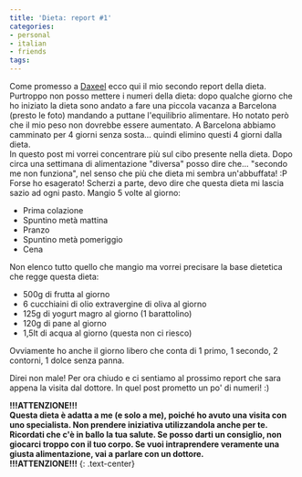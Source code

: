```yaml
---
title: 'Dieta: report #1'
categories:
- personal
- italian
- friends
tags:
---
```

Come promesso a [Daxeel](http://www.daxeel.it/) ecco qui il mio secondo report
della dieta.  
Purtroppo non posso mettere i numeri della dieta: dopo qualche giorno che ho
iniziato la dieta sono andato a fare una piccola vacanza a Barcelona (presto
le foto) mandando a puttane l'equilibrio alimentare. Ho notato però che il mio
peso non dovrebbe essere aumentato. A Barcelona abbiamo camminato per 4 giorni
senza sosta... quindi elimino questi 4 giorni dalla dieta.  
In questo post mi vorrei concentrare più sul cibo presente nella dieta. Dopo
circa una settimana di alimentazione "diversa" posso dire che... "secondo me
non funziona", nel senso che più che dieta mi sembra un'abbuffata! :P Forse ho
esagerato! Scherzi a parte, devo dire che questa dieta mi lascia sazio ad ogni
pasto. Mangio 5 volte al giorno:

  * Prima colazione
  * Spuntino metà mattina
  * Pranzo
  * Spuntino metà pomeriggio
  * Cena
  
Non elenco tutto quello che mangio ma vorrei precisare la base dietetica che
regge questa dieta:

  * 500g di frutta al giorno
  * 6 cucchiaini di olio extravergine di oliva al giorno
  * 125g di yogurt magro al giorno (1 barattolino)
  * 120g di pane al giorno
  * 1,5lt di acqua al giorno (questa non ci riesco)
  
Ovviamente ho anche il giorno libero che conta di 1 primo, 1 secondo, 2
contorni, 1 dolce senza panna.

Direi non male! Per ora chiudo e ci sentiamo al prossimo report che sara
appena la visita dal dottore. In quel post prometto un po' di numeri! :)

**!!!ATTENZIONE!!!  
Questa dieta è adatta a me (e solo a me), poiché ho avuto una visita con uno
specialista. Non prendere iniziativa utilizzandola anche per te. Ricordati che
c'è in ballo la tua salute. Se posso darti un consiglio, non giocarci troppo
con il tuo corpo. Se vuoi intraprendere veramente una giusta alimentazione,
vai a parlare con un dottore.  
!!!ATTENZIONE!!!**
{: .text-center}

